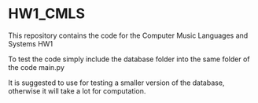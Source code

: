 # HW1_CMLS
This repository contains the code for the Computer Music Languages and Systems HW1 

To test the code simply include the database folder into the same folder of the code main.py

It is suggested to use for testing a smaller version of the database, otherwise it will take a lot for computation.
